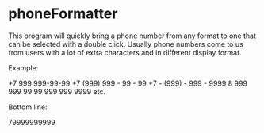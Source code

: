 # phoneFormatter
This program will quickly bring a phone number from any format to one that can be selected with a double click.
Usually phone numbers come to us from users with a lot of extra characters and in different display format.

Example:

+7 999 999-99-99
+7 (999) 999 - 99 - 99
+7 - (999) - 999 - 9999
8 999 999 99 99
999 999 9999
etc.

Bottom line:

79999999999
